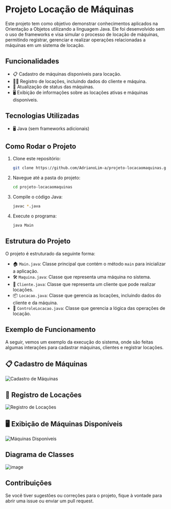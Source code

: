 # Projeto Locação de Máquinas

Este projeto tem como objetivo demonstrar conhecimentos aplicados na Orientação a Objetos utilizando a linguagem Java. Ele foi desenvolvido sem o uso de frameworks e visa simular o processo de locação de máquinas, permitindo registrar, gerenciar e realizar operações relacionadas a máquinas em um sistema de locação.

## Funcionalidades

- 📋 Cadastro de máquinas disponíveis para locação.
- 🧑‍💼 Registro de locações, incluindo dados do cliente e máquina.
- 🔄 Atualização de status das máquinas.
- 🖥️ Exibição de informações sobre as locações ativas e máquinas disponíveis.

## Tecnologias Utilizadas

- 🖥️ Java (sem frameworks adicionais)

## Como Rodar o Projeto

1. Clone este repositório:
    ```bash
    git clone https://github.com/AdrianoLim-a/projeto-locacaomaquinas.git
    ```

2. Navegue até a pasta do projeto:
    ```bash
    cd projeto-locacaomaquinas
    ```

3. Compile o código Java:
    ```bash
    javac *.java
    ```

4. Execute o programa:
    ```bash
    java Main
    ```

## Estrutura do Projeto

O projeto é estruturado da seguinte forma:

- 🏠 `Main.java`: Classe principal que contém o método `main` para inicializar a aplicação.
- 🛠️ `Maquina.java`: Classe que representa uma máquina no sistema.
- 👤 `Cliente.java`: Classe que representa um cliente que pode realizar locações.
- 📦 `Locacao.java`: Classe que gerencia as locações, incluindo dados do cliente e da máquina.
- 🔧 `ControleLocacao.java`: Classe que gerencia a lógica das operações de locação.

## Exemplo de Funcionamento

A seguir, vemos um exemplo da execução do sistema, onde são feitas algumas interações para cadastrar máquinas, clientes e registrar locações.


## 📋 Cadastro de Máquinas  

![Cadastro de Máquinas](cadastro_maquinas.png)

## 🔄 Registro de Locações  

![Registro de Locações](registro_locacoes.png)

## 🖥️ Exibição de Máquinas Disponíveis  

![Máquinas Disponíveis](maquinas_disponiveis.png)

## Diagrama de Classes 
![image](https://github.com/user-attachments/assets/21eafb98-6189-4946-9a67-590fb2e7158c)


## Contribuições

Se você tiver sugestões ou correções para o projeto, fique à vontade para abrir uma issue ou enviar um pull request.

